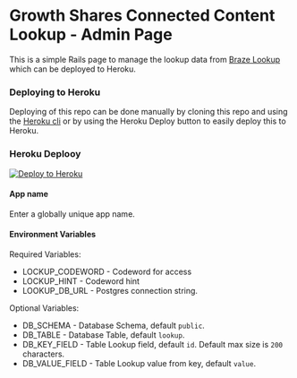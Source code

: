 # Growth Shares Connected Content Lookup - Admin Page
This is a simple Rails page to manage the lookup data from [Braze Lookup](https://github.com/zzhaobraze/lookup-test) which can be deployed to Heroku.

### Deploying to Heroku
Deploying of this repo can be done manually by cloning this repo and using the [Heroku cli](https://devcenter.heroku.com/articles/heroku-cli) or by using the Heroku Deploy button to easily deploy this to Heroku.

### Heroku Deplooy
[![Deploy to Heroku](https://www.herokucdn.com/deploy/button.svg)](https://www.heroku.com/deploy/?template=https://github.com/zzhaobraze/lookup-admin)

#### App name
Enter a globally unique app name.

#### Environment Variables

Required Variables:
* LOCKUP_CODEWORD - Codeword for access
* LOCKUP_HINT - Codeword hint
* LOOKUP_DB_URL - Postgres connection string.

Optional Variables:
* DB_SCHEMA - Database Schema, default `public`.
* DB_TABLE - Database Table, default `lookup`.
* DB_KEY_FIELD - Table Lookup field, default `id`.  Default max size is `200` characters.
* DB_VALUE_FIELD - Table Lookup value from key, default `value`.
